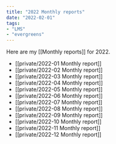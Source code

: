 ```yaml
---
title: "2022 Monthly reports"
date: "2022-02-01"
tags:
- "LMS"
- "evergreens"
---
```


Here are my [[Monthly reports]] for 2022.

- [[private/2022-01 Monthly report]]
- [[private/2022-02 Monthly report]]
- [[private/2022-03 Monthly report]]
- [[private/2022-04 Monthly report]]
- [[private/2022-05 Monthly report]]
- [[private/2022-06 Monthly report]]
- [[private/2022-07 Monthly report]]
- [[private/2022-08 Monthly report]]
- [[private/2022-09 Monthly report]]
- [[private/2022-10 Monthly report]]
- [[private/2022-11 Monthly report]]
- [[private/2022-12 Monthly report]]